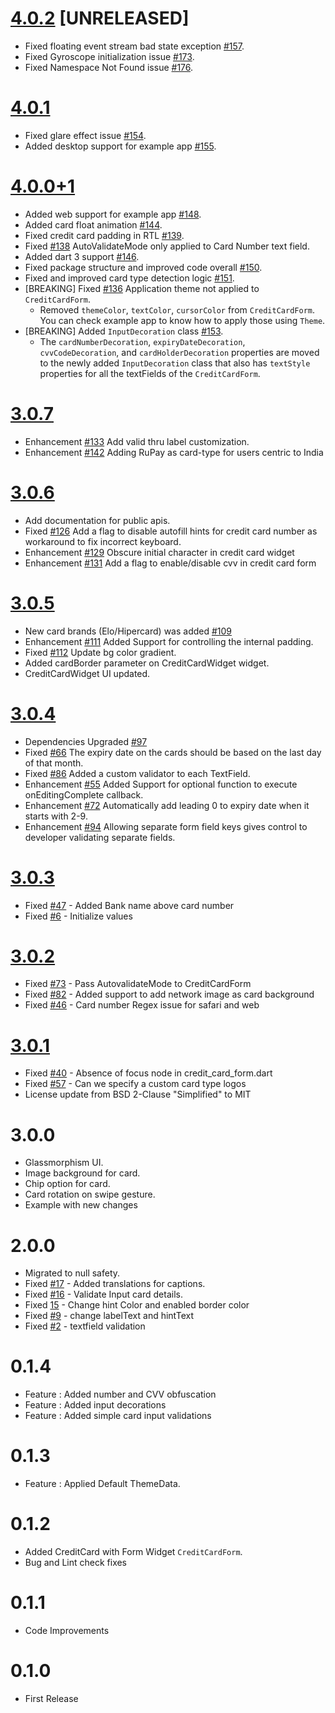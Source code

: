 # [4.0.2](https://github.com/SimformSolutionsPvtLtd/flutter_credit_card/tree/4.0.2) [UNRELEASED]

- Fixed floating event stream bad state exception [#157](https://github.com/SimformSolutionsPvtLtd/flutter_credit_card/issues/157).
- Fixed Gyroscope initialization issue [#173](https://github.com/SimformSolutionsPvtLtd/flutter_credit_card/issues/173).
- Fixed Namespace Not Found issue [#176](https://github.com/SimformSolutionsPvtLtd/flutter_credit_card/issues/176).

# [4.0.1](https://github.com/SimformSolutionsPvtLtd/flutter_credit_card/tree/4.0.1)

- Fixed glare effect issue [#154](https://github.com/SimformSolutionsPvtLtd/flutter_credit_card/pull/154).
- Added desktop support for example app [#155](https://github.com/SimformSolutionsPvtLtd/flutter_credit_card/pull/155).

# [4.0.0+1](https://github.com/SimformSolutionsPvtLtd/flutter_credit_card/tree/4.0.0+1)

- Added web support for example app [#148](https://github.com/SimformSolutionsPvtLtd/flutter_credit_card/pull/148).
- Added card float animation [#144](https://github.com/SimformSolutionsPvtLtd/flutter_credit_card/pull/144).
- Fixed credit card padding in RTL [#139](https://github.com/SimformSolutionsPvtLtd/flutter_credit_card/pull/139).
- Fixed [#138](https://github.com/SimformSolutionsPvtLtd/flutter_credit_card/issues/138) 
  AutoValidateMode only applied to Card Number text field.
- Added dart 3 support [#146](https://github.com/SimformSolutionsPvtLtd/flutter_credit_card/pull/146).
- Fixed package structure and improved code overall [#150](https://github.com/SimformSolutionsPvtLtd/flutter_credit_card/pull/150).
- Fixed and improved card type detection logic [#151](https://github.com/SimformSolutionsPvtLtd/flutter_credit_card/pull/151).
- [BREAKING] Fixed [#136](https://github.com/SimformSolutionsPvtLtd/flutter_credit_card/issues/136)
  Application theme not applied to `CreditCardForm`. 
  - Removed `themeColor`, `textColor`, `cursorColor` from `CreditCardForm`. You can check example app
  to know how to apply those using `Theme`. 
- [BREAKING] Added `InputDecoration` class [#153](https://github.com/SimformSolutionsPvtLtd/flutter_credit_card/pull/153).
  - The `cardNumberDecoration`, `expiryDateDecoration`, `cvvCodeDecoration`, and `cardHolderDecoration`
     properties are moved to the newly added `InputDecoration` class that also has `textStyle` properties
     for all the textFields of the `CreditCardForm`.

# [3.0.7](https://github.com/SimformSolutionsPvtLtd/flutter_credit_card/tree/3.0.7)

- Enhancement [#133](https://github.com/SimformSolutionsPvtLtd/flutter_credit_card/pull/133) Add valid thru label customization.
- Enhancement [#142](https://github.com/SimformSolutionsPvtLtd/flutter_credit_card/issues/142) Adding RuPay as card-type for users centric to India

# [3.0.6](https://github.com/SimformSolutionsPvtLtd/flutter_credit_card/tree/3.0.6)

- Add documentation for public apis.
- Fixed [#126](https://github.com/SimformSolutionsPvtLtd/flutter_credit_card/issues/126) Add a flag to disable autofill hints for credit card number as workaround to fix incorrect keyboard.
- Enhancement [#129](https://github.com/SimformSolutionsPvtLtd/flutter_credit_card/pull/129) Obscure initial character in credit card widget
- Enhancement [#131](https://github.com/SimformSolutionsPvtLtd/flutter_credit_card/pull/131) Add a flag to enable/disable cvv in credit card form

# [3.0.5](https://github.com/SimformSolutionsPvtLtd/flutter_credit_card/tree/3.0.5)

- New card brands (Elo/Hipercard) was added [#109](https://github.com/SimformSolutionsPvtLtd/flutter_credit_card/pull/109) 
- Enhancement [#111](https://github.com/SimformSolutionsPvtLtd/flutter_credit_card/pull/111) Added Support for controlling the internal padding.
- Fixed [#112](https://github.com/SimformSolutionsPvtLtd/flutter_credit_card/pull/112) Update bg color gradient.
- Added cardBorder parameter on CreditCardWidget widget.
- CreditCardWidget UI updated.

# [3.0.4](https://github.com/SimformSolutionsPvtLtd/flutter_credit_card/tree/3.0.4)

- Dependencies Upgraded [#97](https://github.com/SimformSolutionsPvtLtd/flutter_credit_card/pull/97) 
- Fixed [#66](https://github.com/SimformSolutionsPvtLtd/flutter_credit_card/pull/66) The expiry date on the cards should be based on the last day of that month.
- Fixed [#86](https://github.com/SimformSolutionsPvtLtd/flutter_credit_card/issues/86) Added a custom validator to each TextField.
- Enhancement [#55](https://github.com/SimformSolutionsPvtLtd/flutter_credit_card/pull/55) Added Support for optional function to execute onEditingComplete callback.
- Enhancement [#72](https://github.com/SimformSolutionsPvtLtd/flutter_credit_card/pull/72) Automatically add leading 0 to expiry date when it starts with 2-9.
- Enhancement [#94](https://github.com/SimformSolutionsPvtLtd/flutter_credit_card/pull/94) Allowing separate form field keys gives control to developer validating separate fields.

# [3.0.3](https://github.com/SimformSolutionsPvtLtd/flutter_credit_card/tree/3.0.3)

- Fixed [#47](https://github.com/SimformSolutionsPvtLtd/flutter_credit_card/issues/47) - Added Bank name above card number
- Fixed [#6](https://github.com/SimformSolutionsPvtLtd/flutter_credit_card/issues/6) - Initialize values

# [3.0.2](https://github.com/SimformSolutionsPvtLtd/flutter_credit_card/tree/3.0.2)

- Fixed [#73](https://github.com/SimformSolutionsPvtLtd/flutter_credit_card/issues/73) - Pass AutovalidateMode to CreditCardForm
- Fixed [#82](https://github.com/SimformSolutionsPvtLtd/flutter_credit_card/issues/82) - Added support to add network image as card background
- Fixed [#46](https://github.com/SimformSolutionsPvtLtd/flutter_credit_card/issues/46) - Card number Regex issue for safari and web

# [3.0.1](https://github.com/SimformSolutionsPvtLtd/flutter_credit_card/tree/3.0.1)

- Fixed [#40](https://github.com/SimformSolutionsPvtLtd/flutter_credit_card/issues/40) - Absence of focus node in credit_card_form.dart
- Fixed [#57](https://github.com/SimformSolutionsPvtLtd/flutter_credit_card/issues/57) - Can we specify a custom card type logos
- License update from BSD 2-Clause "Simplified" to MIT

# 3.0.0

- Glassmorphism UI.
- Image background for card.
- Chip option for card.
- Card rotation on swipe gesture.
- Example with new changes

# 2.0.0

- Migrated to null safety.
- Fixed [#17](https://github.com/SimformSolutionsPvtLtd/flutter_credit_card/issues/17) - Added translations for captions.
- Fixed [#16](https://github.com/SimformSolutionsPvtLtd/flutter_credit_card/issues/16) - Validate Input card details.
- Fixed [15](https://github.com/SimformSolutionsPvtLtd/flutter_credit_card/issues/15) - Change hint Color and enabled border color
- Fixed [#9](https://github.com/SimformSolutionsPvtLtd/flutter_credit_card/issues/9) - change labelText and hintText
- Fixed [#2](https://github.com/SimformSolutionsPvtLtd/flutter_credit_card/issues/2) - textfield validation

# 0.1.4
*   Feature : Added number and CVV obfuscation
*   Feature : Added input decorations
*   Feature : Added simple card input validations

# 0.1.3
*   Feature : Applied Default ThemeData.

# 0.1.2
*   Added CreditCard with Form Widget `CreditCardForm`.
*   Bug and Lint check fixes

# 0.1.1
*   Code Improvements

# 0.1.0
*   First Release
